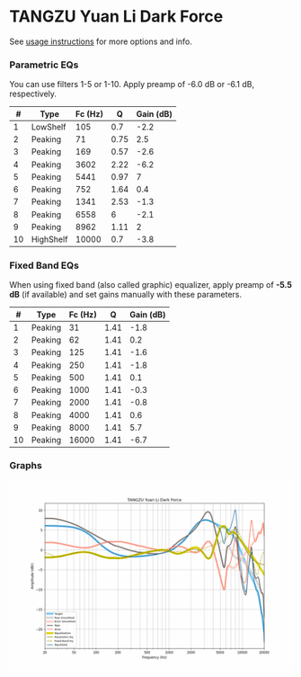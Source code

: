# TANGZU Yuan Li Dark Force
See [usage instructions](https://github.com/jaakkopasanen/AutoEq#usage) for more options and info.

### Parametric EQs
You can use filters 1-5 or 1-10. Apply preamp of -6.0 dB or -6.1 dB, respectively.

|   # | Type      |   Fc (Hz) |    Q |   Gain (dB) |
|-----|-----------|-----------|------|-------------|
|   1 | LowShelf  |       105 | 0.7  |        -2.2 |
|   2 | Peaking   |        71 | 0.75 |         2.5 |
|   3 | Peaking   |       169 | 0.57 |        -2.6 |
|   4 | Peaking   |      3602 | 2.22 |        -6.2 |
|   5 | Peaking   |      5441 | 0.97 |         7   |
|   6 | Peaking   |       752 | 1.64 |         0.4 |
|   7 | Peaking   |      1341 | 2.53 |        -1.3 |
|   8 | Peaking   |      6558 | 6    |        -2.1 |
|   9 | Peaking   |      8962 | 1.11 |         2   |
|  10 | HighShelf |     10000 | 0.7  |        -3.8 |

### Fixed Band EQs
When using fixed band (also called graphic) equalizer, apply preamp of **-5.5 dB** (if available) and set gains manually with these parameters.

|   # | Type    |   Fc (Hz) |    Q |   Gain (dB) |
|-----|---------|-----------|------|-------------|
|   1 | Peaking |        31 | 1.41 |        -1.8 |
|   2 | Peaking |        62 | 1.41 |         0.2 |
|   3 | Peaking |       125 | 1.41 |        -1.6 |
|   4 | Peaking |       250 | 1.41 |        -1.8 |
|   5 | Peaking |       500 | 1.41 |         0.1 |
|   6 | Peaking |      1000 | 1.41 |        -0.3 |
|   7 | Peaking |      2000 | 1.41 |        -0.8 |
|   8 | Peaking |      4000 | 1.41 |         0.6 |
|   9 | Peaking |      8000 | 1.41 |         5.7 |
|  10 | Peaking |     16000 | 1.41 |        -6.7 |

### Graphs
![](./TANGZU%20Yuan%20Li%20Dark%20Force.png)
